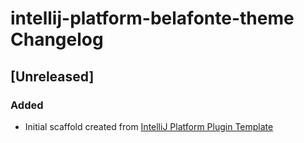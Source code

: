 <!-- Keep a Changelog guide -> https://keepachangelog.com -->

# intellij-platform-belafonte-theme Changelog

## [Unreleased]
### Added
- Initial scaffold created from [IntelliJ Platform Plugin Template](https://github.com/JetBrains/intellij-platform-plugin-template)
